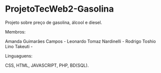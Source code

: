 # ProjetoTecWeb2-Gasolina
Projeto sobre preço de gasolina, álcool e diesel.

Membros:

Amanda Guimarães Campos -
Leonardo Tomaz Nardinelli -
Rodrigo Toshio Lino Takeuti -

Linguaguens:

CSS,
HTML,
JAVASCRIPT,
PHP,
BD(SQL). 

